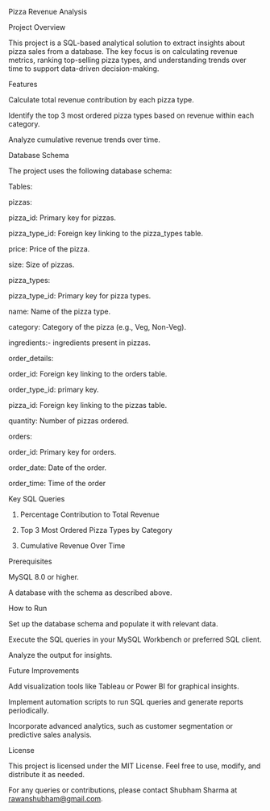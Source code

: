 Pizza Revenue Analysis

Project Overview

This project is a SQL-based analytical solution to extract insights about pizza sales from a database. The key focus is on calculating revenue metrics, ranking top-selling pizza types, and understanding trends over time to support data-driven decision-making.

Features

Calculate total revenue contribution by each pizza type.

Identify the top 3 most ordered pizza types based on revenue within each category.

Analyze cumulative revenue trends over time.

Database Schema

The project uses the following database schema:

Tables:

pizzas:

pizza_id: Primary key for pizzas.

pizza_type_id: Foreign key linking to the pizza_types table.

price: Price of the pizza.

size: Size of pizzas.

pizza_types:

pizza_type_id: Primary key for pizza types.

name: Name of the pizza type.

category: Category of the pizza (e.g., Veg, Non-Veg).

ingredients:- ingredients present in pizzas.

order_details:

order_id: Foreign key linking to the orders table.

order_type_id: primary key.

pizza_id: Foreign key linking to the pizzas table.

quantity: Number of pizzas ordered.

orders:

order_id: Primary key for orders.

order_date: Date of the order.

order_time: Time of the order

Key SQL Queries

1. Percentage Contribution to Total Revenue

2. Top 3 Most Ordered Pizza Types by Category

3. Cumulative Revenue Over Time

Prerequisites

MySQL 8.0 or higher.

A database with the schema as described above.

How to Run

Set up the database schema and populate it with relevant data.

Execute the SQL queries in your MySQL Workbench or preferred SQL client.

Analyze the output for insights.

Future Improvements

Add visualization tools like Tableau or Power BI for graphical insights.

Implement automation scripts to run SQL queries and generate reports periodically.

Incorporate advanced analytics, such as customer segmentation or predictive sales analysis.

License

This project is licensed under the MIT License. Feel free to use, modify, and distribute it as needed.

For any queries or contributions, please contact Shubham Sharma at rawanshubham@gmail.com.
